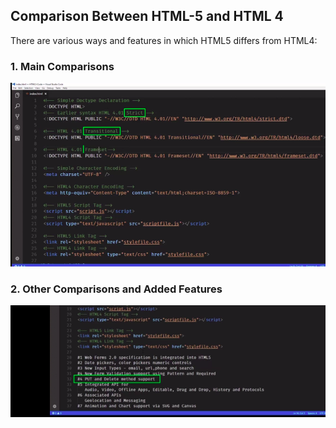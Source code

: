 ## Comparison Between HTML-5 and HTML 4

There are various ways and features in which HTML5 differs from HTML4:

### 1. Main Comparisons
   ![Comparison 1](./comparison1.png)

### 2. Other Comparisons and Added Features
   ![Comparison 1](./comparison2.png)